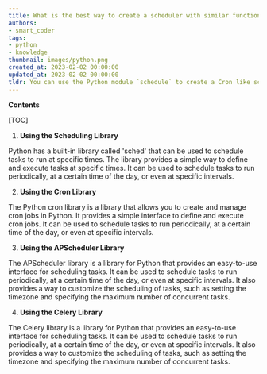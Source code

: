 ```yaml
---
title: What is the best way to create a scheduler with similar functionality to cron using python?
authors:
- smart_coder
tags:
- python
- knowledge
thumbnail: images/python.png
created_at: 2023-02-02 00:00:00
updated_at: 2023-02-02 00:00:00
tldr: You can use the Python module `schedule` to create a Cron like scheduler in Python.
---
```


**Contents**

[TOC]

1. **Using the Scheduling Library**

Python has a built-in library called 'sched' that can be used to schedule tasks to run at specific times. The library provides a simple way to define and execute tasks at specific times. It can be used to schedule tasks to run periodically, at a certain time of the day, or even at specific intervals.

2. **Using the Cron Library**

The Python cron library is a library that allows you to create and manage cron jobs in Python. It provides a simple interface to define and execute cron jobs. It can be used to schedule tasks to run periodically, at a certain time of the day, or even at specific intervals.

3. **Using the APScheduler Library**

The APScheduler library is a library for Python that provides an easy-to-use interface for scheduling tasks. It can be used to schedule tasks to run periodically, at a certain time of the day, or even at specific intervals. It also provides a way to customize the scheduling of tasks, such as setting the timezone and specifying the maximum number of concurrent tasks.

4. **Using the Celery Library**

The Celery library is a library for Python that provides an easy-to-use interface for scheduling tasks. It can be used to schedule tasks to run periodically, at a certain time of the day, or even at specific intervals. It also provides a way to customize the scheduling of tasks, such as setting the timezone and specifying the maximum number of concurrent tasks.
